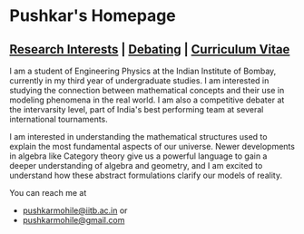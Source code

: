 # Pushkar's Homepage    

## [Research Interests](Science.md)    |  [Debating](debate.md)    |     [Curriculum Vitae](PushkarResume.pdf)

I am a student of Engineering Physics at the Indian Institute of Bombay, currently in my third year of undergraduate studies. I am interested in studying the connection between mathematical concepts and their use in modeling phenomena in the real world. I am also a competitive debater at the intervarsity level, part of India's best performing team at several international tournaments.

I am interested in understanding the mathematical structures used to explain the most fundamental aspects of our universe. Newer developments in algebra like Category theory give us a powerful language to gain a deeper understanding of algebra and geometry, and I am excited to understand how these abstract formulations clarify our models of reality.

You can reach me at 
- pushkarmohile@iitb.ac.in or
- pushkarmohile@gmail.com
